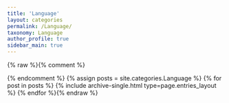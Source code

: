 ```yaml
---
title: 'Language'
layout: categories
permalink: /Language/
taxonomy: Language
author_profile: true
sidebar_main: true
---
```


{% raw %}{% comment %}
<!--이 페이지는 "Database" 카테고리에 속하는 모든 글들을 찾아서 보여줍니다.-->
{% endcomment %}
{% assign posts = site.categories.Language %}
{% for post in posts %}
{% include archive-single.html type=page.entries_layout %}
{% endfor %}{% endraw %}